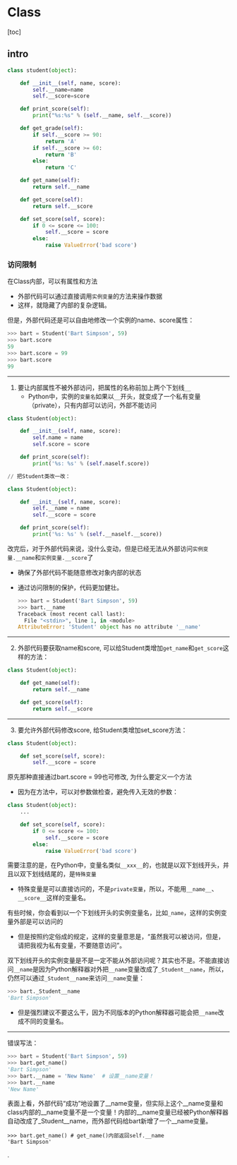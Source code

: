 
# Class


[toc]


## intro

```py
class student(object):

    def __init__(self, name, score):
        self.__name=name
        self.__score=score

    def print_score(self):
        print("%s:%s" % (self.__name, self.__score))

    def get_grade(self):
        if self.__score >= 90:
            return 'A'
        if self.__score >= 60:
            return 'B'
        else:
            return 'C'

    def get_name(self):
        return self.__name

    def get_score(self):
        return self.__score

    def set_score(self, score):
        if 0 <= score <= 100:
            self.__score = score
        else:
            raise ValueError('bad score')
```


### 访问限制
在Class内部，可以有属性和方法
- 外部代码可以通过直接调用`实例变量`的方法来操作数据
- 这样，就隐藏了内部的复杂逻辑。

但是，外部代码还是可以自由地修改一个实例的name、score属性：

  ```py
  >>> bart = Student('Bart Simpson', 59)
  >>> bart.score
  59
  >>> bart.score = 99
  >>> bart.score
  99
  ```

---

1. 要让内部属性不被外部访问，把属性的名称前加上两个下划线`__`
    - Python中，实例的`变量名`如果以`__`开头，就变成了一个私有变量（private），只有内部可以访问，外部不能访问

```py
class Student(object):

    def __init__(self, name, score):
        self.name = name
        self.score = score

    def print_score(self):
        print('%s: %s' % (self.naself.score))

// 把Student类改一改：

class Student(object):

    def __init__(self, name, score):
        self.__name = name
        self.__score = score

    def print_score(self):
        print('%s: %s' % (self.__naself.__score))
```

改完后，对于外部代码来说，没什么变动，但是已经无法从外部访问`实例变量.__name`和`实例变量.__score`了
- 确保了外部代码不能随意修改对象内部的状态
- 通过访问限制的保护，代码更加健壮。

    ```py
    >>> bart = Student('Bart Simpson', 59)
    >>> bart.__name
    Traceback (most recent call last):
      File "<stdin>", line 1, in <module>
    AttributeError: 'Student' object has no attribute '__name'
    ```

---

2. 外部代码要获取name和score, 可以给Student类增加`get_name`和`get_score`这样的方法：

  ```py
  class Student(object):

      def get_name(self):
          return self.__name

      def get_score(self):
          return self.__score
  ```

---

3. 要允许外部代码修改score, 给Student类增加set_score方法：

```py
class Student(object):

    def set_score(self, score):
        self.__score = score
```

原先那种直接通过bart.score = 99也可修改, 为什么要定义一个方法
- 因为在方法中，可以对参数做检查，避免传入无效的参数：

```py
class Student(object):
    ...

    def set_score(self, score):
        if 0 <= score <= 100:
            self.__score = score
        else:
            raise ValueError('bad score')
```

需要注意的是，在Python中，变量名类似`__xxx__`的，也就是以双下划线开头，并且以双下划线结尾的，是`特殊变量`
- 特殊变量是可以直接访问的，不是`private变量`，所以，不能用`__name__`、`__score__`这样的变量名。

有些时候，你会看到以一个下划线开头的实例变量名，比如`_name`，这样的实例变量外部是可以访问的
- 但是按照约定俗成的规定，这样的变量意思是，“虽然我可以被访问，但是，请把我视为私有变量，不要随意访问”。

双下划线开头的实例变量是不是一定不能从外部访问呢？其实也不是。不能直接访问`__name`是因为Python解释器对外把`__name`变量改成了`_Student__name`，所以，仍然可以通过`_Student__name`来访问`__name`变量：

```py
>>> bart._Student__name
'Bart Simpson'
```

- 但是强烈建议不要这么干，因为不同版本的Python解释器可能会把`__name`改成不同的变量名。

---

错误写法：

```py
>>> bart = Student('Bart Simpson', 59)
>>> bart.get_name()
'Bart Simpson'
>>> bart.__name = 'New Name'  # 设置__name变量！
>>> bart.__name
'New Name'
```
表面上看，外部代码“成功”地设置了__name变量，但实际上这个__name变量和class内部的__name变量不是一个变量！内部的__name变量已经被Python解释器自动改成了_Student__name，而外部代码给bart新增了一个__name变量。

```
>>> bart.get_name() # get_name()内部返回self.__name
'Bart Simpson'
```
































.
